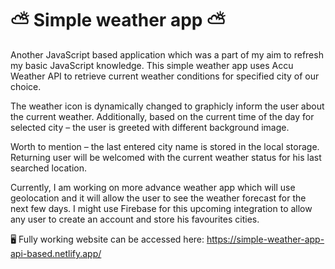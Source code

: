 # ⛅ Simple weather app ⛅

Another JavaScript based application which was a part of my aim to refresh my basic JavaScript knowledge. This simple weather app uses Accu Weather API to retrieve current weather conditions for specified city of our choice.

The weather icon is dynamically changed to graphicly inform the user about the current weather. Additionally, based on the current time of the day for selected city – the user is greeted with different background image.

Worth to mention – the last entered city name is stored in the local storage. Returning user will be welcomed with the current weather status for his last searched location.

Currently, I am working on more advance weather app which will use geolocation and it will allow the user to see the weather forecast for the next few days. I might use Firebase for this upcoming integration to allow any user to create an account and store his favourites cities.

🖥️ Fully working website can be accessed here: https://simple-weather-app-api-based.netlify.app/
